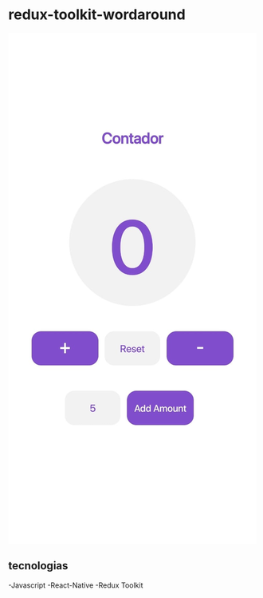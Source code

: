 # redux-toolkit-wordaround

![preview](./img/WhatsApp%20Image%202022-11-16%20at%2020.42.45.jpeg)

## tecnologias

-Javascript
-React-Native
-Redux Toolkit
